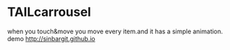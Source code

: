 # TAILcarrousel
when you touch&amp;move you move every item.and it has a simple animation.
demo http://sinbargit.github.io
